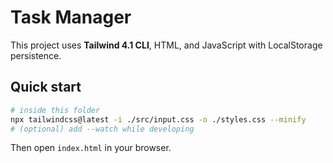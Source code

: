 # Task Manager

This project uses **Tailwind 4.1 CLI**, HTML, and JavaScript with LocalStorage persistence.

## Quick start
```bash
# inside this folder
npx tailwindcss@latest -i ./src/input.css -o ./styles.css --minify
# (optional) add --watch while developing
```

Then open `index.html` in your browser.
